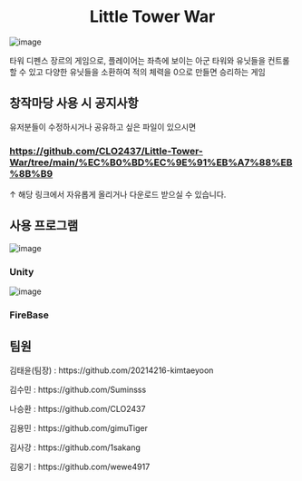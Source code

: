 <h1 align="center">Little Tower War</h1>

![image](https://user-images.githubusercontent.com/101855570/201517960-11de0d69-3c35-4608-a891-6bff67e54a88.png)
<p>
  타워 디펜스 장르의 게임으로, 플레이어는 좌측에 보이는 아군 타워와 유닛들을 컨트롤할 수 있고 다양한 유닛들을 소환하여 적의 체력을 0으로 만들면 승리하는 게임
</p>

## 창작마당 사용 시 공지사항
유저분들이 수정하시거나 공유하고 싶은 파일이 있으시면 <h3>https://github.com/CLO2437/Little-Tower-War/tree/main/%EC%B0%BD%EC%9E%91%EB%A7%88%EB%8B%B9</h3>  ↑ 해당 링크에서 자유롭게 올리거나 다운로드 받으실 수 있습니다.

## 사용 프로그램
![image](https://user-images.githubusercontent.com/101855570/201517984-2d923b6f-315e-46eb-af18-22021f3f781a.png)<h3>Unity</h3>
![image](https://user-images.githubusercontent.com/101855570/201518421-f1a857e5-5fee-45c1-aaa0-c302613b1de4.png)<h3>FireBase</h3>


## 팀원
<p>김태윤(팀장) : https://github.com/20214216-kimtaeyoon</p>
<p>김수민 : https://github.com/Suminsss</p>
<p>나승환 : https://github.com/CLO2437</p>
<p>김용민 : https://github.com/gimuTiger</p>
<p>김사강 : https://github.com/1sakang</p>
<p>김웅기 : https://github.com/wewe4917</p>
